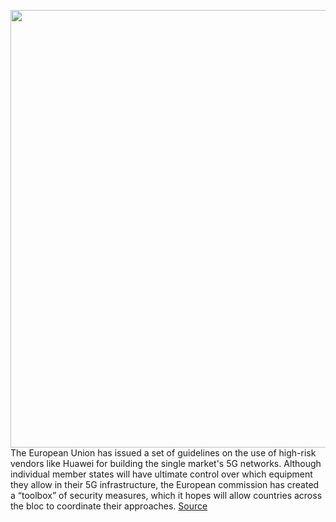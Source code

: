 <img src='https://cdn.vox-cdn.com/thumbor/3TKUxzWAqGYDd2fFAegC7m99xE0=/0x0:2040x1360/1200x800/filters:focal(857x517:1183x843)/cdn.vox-cdn.com/uploads/chorus_image/image/66211896/acastro_190521_1777_huawei_0001.0.0.jpg' width='700px' /><br/>
The European Union has issued a set of guidelines on the use of high-risk vendors like Huawei for building the single market's 5G networks. Although individual member states will have ultimate control over which equipment they allow in their 5G infrastructure, the European commission has created a “toolbox” of security measures, which it hopes will allow countries across the bloc to coordinate their approaches.
<a href='https://www.theverge.com/2020/1/29/21113289/european-union-eu-huawei-5g-networks-national-infrastructure-ban-usa'> Source <a/>